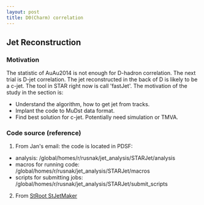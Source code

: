 ```yaml
---
layout: post
title: D0(Charm) correlation
---
```


## Jet Reconstruction

### Motivation
The statistic of AuAu2014 is not enough for D-hadron correlation. The next trial is D-jet correlation. The jet reconstructed in the back of D is likely to be a c-jet. The tool in STAR right now is call 'fastJet'. The motivation of the study in the section is:

*   Understand the algorithm, how to get jet from tracks.
*   Implant the code to MuDst data format.
*   Find best solution for c-jet. Potentially need simulation or TMVA.

### Code source (reference)

1.  From Jan's email: the code is located in PDSF:
   *   analysis: /global/homes/r/rusnak/jet_analysis/STARJet/analysis
   *   macros for running code: /global/homes/r/rusnak/jet_analysis/STARJet/macros
   *   scripts for submitting jobs: /global/homes/r/rusnak/jet_analysis/STARJet/submit_scripts

2.  From  [StRoot StJetMaker](http://www.star.bnl.gov/cgi-bin/protected/cvsweb.cgi/StRoot/StJetMaker/)

